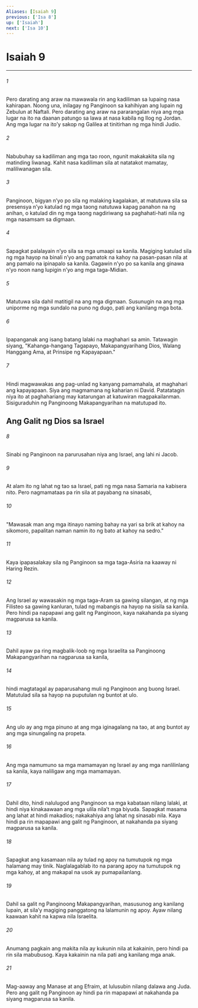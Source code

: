 ```yaml
---
Aliases: [Isaiah 9]
previous: ['Isa 8']
up: ['Isaiah']
next: ['Isa 10']
---
```

# Isaiah 9

***


###### 1 


Pero darating ang araw na mawawala rin ang kadiliman sa lupaing nasa kahirapan. Noong una, inilagay ng Panginoon sa kahihiyan ang lupain ng Zebulun at Naftali. Pero darating ang araw na pararangalan niya ang mga lugar na ito na daanan patungo sa lawa at nasa kabila ng Ilog ng Jordan. Ang mga lugar na itoʼy sakop ng Galilea at tinitirhan ng mga hindi Judio. 


###### 2 


Nabubuhay sa kadiliman ang mga tao roon, ngunit makakakita sila ng matinding liwanag. Kahit nasa kadiliman sila at natatakot mamatay, maliliwanagan sila. 


###### 3 


Panginoon, bigyan nʼyo po sila ng malaking kagalakan, at matutuwa sila sa presensya nʼyo katulad ng mga taong natutuwa kapag panahon na ng anihan, o katulad din ng mga taong nagdiriwang sa paghahati-hati nila ng mga nasamsam sa digmaan. 


###### 4 


Sapagkat palalayain nʼyo sila sa mga umaapi sa kanila. Magiging katulad sila ng mga hayop na binali nʼyo ang pamatok na kahoy na pasan-pasan nila at ang pamalo na ipinapalo sa kanila. Gagawin nʼyo po sa kanila ang ginawa nʼyo noon nang lupigin nʼyo ang mga taga-Midian. 


###### 5 


Matutuwa sila dahil matitigil na ang mga digmaan. Susunugin na ang mga uniporme ng mga sundalo na puno ng dugo, pati ang kanilang mga bota. 


###### 6 


Ipapanganak ang isang batang lalaki na maghahari sa amin. Tatawagin siyang, "Kahanga-hangang Tagapayo, Makapangyarihang Dios, Walang Hanggang Ama, at Prinsipe ng Kapayapaan." 


###### 7 


Hindi magwawakas ang pag-unlad ng kanyang pamamahala, at maghahari ang kapayapaan. Siya ang magmamana ng kaharian ni David. Patatatagin niya ito at paghahariang may katarungan at katuwiran magpakailanman. Sisiguraduhin ng Panginoong Makapangyarihan na matutupad ito.

## Ang Galit ng Dios sa Israel 


###### 8 


Sinabi ng Panginoon na parurusahan niya ang Israel, ang lahi ni Jacob. 


###### 9 


At alam ito ng lahat ng tao sa Israel, pati ng mga nasa Samaria na kabisera nito. Pero nagmamataas pa rin sila at payabang na sinasabi, 


###### 10 


"Mawasak man ang mga itinayo naming bahay na yari sa brik at kahoy na sikomoro, papalitan naman namin ito ng bato at kahoy na sedro." 


###### 11 


Kaya ipapasalakay sila ng Panginoon sa mga taga-Asiria na kaaway ni Haring Rezin. 


###### 12 


Ang Israel ay wawasakin ng mga taga-Aram sa gawing silangan, at ng mga Filisteo sa gawing kanluran, tulad ng mabangis na hayop na sisila sa kanila. Pero hindi pa napapawi ang galit ng Panginoon, kaya nakahanda pa siyang magparusa sa kanila. 


###### 13 


Dahil ayaw pa ring magbalik-loob ng mga Israelita sa Panginoong Makapangyarihan na nagparusa sa kanila, 


###### 14 


hindi magtatagal ay paparusahang muli ng Panginoon ang buong Israel. Matutulad sila sa hayop na puputulan ng buntot at ulo. 


###### 15 


Ang ulo ay ang mga pinuno at ang mga iginagalang na tao, at ang buntot ay ang mga sinungaling na propeta. 


###### 16 


Ang mga namumuno sa mga mamamayan ng Israel ay ang mga nanlilinlang sa kanila, kaya naliligaw ang mga mamamayan. 


###### 17 


Dahil dito, hindi nalulugod ang Panginoon sa mga kabataan nilang lalaki, at hindi niya kinakaawaan ang mga ulila nilaʼt mga biyuda. Sapagkat masama ang lahat at hindi makadios; nakakahiya ang lahat ng sinasabi nila. Kaya hindi pa rin mapapawi ang galit ng Panginoon, at nakahanda pa siyang magparusa sa kanila. 


###### 18 


Sapagkat ang kasamaan nila ay tulad ng apoy na tumutupok ng mga halamang may tinik. Naglalagablab ito na parang apoy na tumutupok ng mga kahoy, at ang makapal na usok ay pumapailanlang. 


###### 19 


Dahil sa galit ng Panginoong Makapangyarihan, masusunog ang kanilang lupain, at silaʼy magiging panggatong na lalamunin ng apoy. Ayaw nilang kaawaan kahit na kapwa nila Israelita. 


###### 20 


Anumang pagkain ang makita nila ay kukunin nila at kakainin, pero hindi pa rin sila mabubusog. Kaya kakainin na nila pati ang kanilang mga anak. 


###### 21 


Mag-aaway ang Manase at ang Efraim, at lulusubin nilang dalawa ang Juda. Pero ang galit ng Panginoon ay hindi pa rin mapapawi at nakahanda pa siyang magparusa sa kanila.
